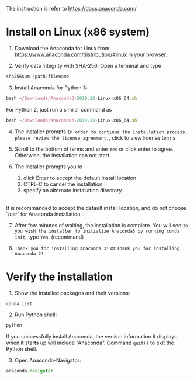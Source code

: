 The instruction is refer to https://docs.anaconda.com/
# Install on Linux (x86 system)
1. Download the Anaconda for Linux from https://www.anaconda.com/distribution/#linux in your browser.

2. Verify data integrity with SHA-256: Open a terminal and type
```javascript
sha256sum /path/filename
```

3. Install Anaconda for Python 3:
```javascript
bash ~/Downloads/Anaconda3-2019.10-Linux-x86_64.sh
```
For Python 2, just run a similar command as
```javascript
bash ~/Downloads/Anaconda3-2019.10-Linux-x86_64.sh
```

4. The installer prompts `In order to continue the installation process, please review the license agreement.`, click to view license terms.

5. Scroll to the bottom of terms and enter `Yes` or click enter to agree. Otherwise, the installation can not start.

6. The installer prompts you to 
    1. click Enter to accept the default install location
    2. CTRL-C to cancel the installation
    3. specify an alternate installation directory
<br>
It is recommanded to accept the default install location, and do not choose `/usr` for Anaconda installation.

7. After few minutes of waiting, the installation is complete. You will see `Do you wish the installer to initialize Anaconda3 by running conda init`, type `Yes`. (recommand)

8. `Thank you for installing Anaconda 3!` or `Thank you for installing Anaconda 2!`

# Verify the installation
1. Show the installed packages and their versions:
```javascript
conda list
```

2. Run Python shell:
```javascript
python
```
If you successfully install Anaconda, the version information it displays when it starts up will include “Anaconda”. Command `quit()` to exit the Python shell.

3. Open Anaconda-Navigator:
```javascript
anaconda-navigator
```

